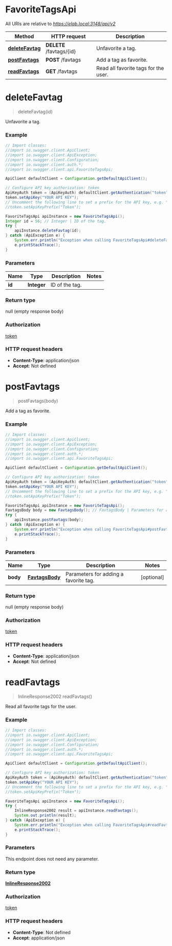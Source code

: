# FavoriteTagsApi

All URIs are relative to *https://elab.local:3148/api/v2*

Method | HTTP request | Description
------------- | ------------- | -------------
[**deleteFavtag**](FavoriteTagsApi.md#deleteFavtag) | **DELETE** /favtags/{id} | Unfavorite a tag.
[**postFavtags**](FavoriteTagsApi.md#postFavtags) | **POST** /favtags | Add a tag as favorite.
[**readFavtags**](FavoriteTagsApi.md#readFavtags) | **GET** /favtags | Read all favorite tags for the user.

<a name="deleteFavtag"></a>
# **deleteFavtag**
> deleteFavtag(id)

Unfavorite a tag.

### Example
```java
// Import classes:
//import io.swagger.client.ApiClient;
//import io.swagger.client.ApiException;
//import io.swagger.client.Configuration;
//import io.swagger.client.auth.*;
//import io.swagger.client.api.FavoriteTagsApi;

ApiClient defaultClient = Configuration.getDefaultApiClient();

// Configure API key authorization: token
ApiKeyAuth token = (ApiKeyAuth) defaultClient.getAuthentication("token");
token.setApiKey("YOUR API KEY");
// Uncomment the following line to set a prefix for the API key, e.g. "Token" (defaults to null)
//token.setApiKeyPrefix("Token");

FavoriteTagsApi apiInstance = new FavoriteTagsApi();
Integer id = 56; // Integer | ID of the tag.
try {
    apiInstance.deleteFavtag(id);
} catch (ApiException e) {
    System.err.println("Exception when calling FavoriteTagsApi#deleteFavtag");
    e.printStackTrace();
}
```

### Parameters

Name | Type | Description  | Notes
------------- | ------------- | ------------- | -------------
 **id** | **Integer**| ID of the tag. |

### Return type

null (empty response body)

### Authorization

[token](../README.md#token)

### HTTP request headers

 - **Content-Type**: application/json
 - **Accept**: Not defined

<a name="postFavtags"></a>
# **postFavtags**
> postFavtags(body)

Add a tag as favorite.

### Example
```java
// Import classes:
//import io.swagger.client.ApiClient;
//import io.swagger.client.ApiException;
//import io.swagger.client.Configuration;
//import io.swagger.client.auth.*;
//import io.swagger.client.api.FavoriteTagsApi;

ApiClient defaultClient = Configuration.getDefaultApiClient();

// Configure API key authorization: token
ApiKeyAuth token = (ApiKeyAuth) defaultClient.getAuthentication("token");
token.setApiKey("YOUR API KEY");
// Uncomment the following line to set a prefix for the API key, e.g. "Token" (defaults to null)
//token.setApiKeyPrefix("Token");

FavoriteTagsApi apiInstance = new FavoriteTagsApi();
FavtagsBody body = new FavtagsBody(); // FavtagsBody | Parameters for adding a favorite tag.
try {
    apiInstance.postFavtags(body);
} catch (ApiException e) {
    System.err.println("Exception when calling FavoriteTagsApi#postFavtags");
    e.printStackTrace();
}
```

### Parameters

Name | Type | Description  | Notes
------------- | ------------- | ------------- | -------------
 **body** | [**FavtagsBody**](FavtagsBody.md)| Parameters for adding a favorite tag. | [optional]

### Return type

null (empty response body)

### Authorization

[token](../README.md#token)

### HTTP request headers

 - **Content-Type**: application/json
 - **Accept**: Not defined

<a name="readFavtags"></a>
# **readFavtags**
> InlineResponse2002 readFavtags()

Read all favorite tags for the user.

### Example
```java
// Import classes:
//import io.swagger.client.ApiClient;
//import io.swagger.client.ApiException;
//import io.swagger.client.Configuration;
//import io.swagger.client.auth.*;
//import io.swagger.client.api.FavoriteTagsApi;

ApiClient defaultClient = Configuration.getDefaultApiClient();

// Configure API key authorization: token
ApiKeyAuth token = (ApiKeyAuth) defaultClient.getAuthentication("token");
token.setApiKey("YOUR API KEY");
// Uncomment the following line to set a prefix for the API key, e.g. "Token" (defaults to null)
//token.setApiKeyPrefix("Token");

FavoriteTagsApi apiInstance = new FavoriteTagsApi();
try {
    InlineResponse2002 result = apiInstance.readFavtags();
    System.out.println(result);
} catch (ApiException e) {
    System.err.println("Exception when calling FavoriteTagsApi#readFavtags");
    e.printStackTrace();
}
```

### Parameters
This endpoint does not need any parameter.

### Return type

[**InlineResponse2002**](InlineResponse2002.md)

### Authorization

[token](../README.md#token)

### HTTP request headers

 - **Content-Type**: Not defined
 - **Accept**: application/json

